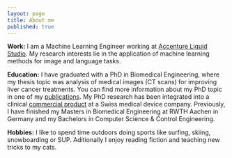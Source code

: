 ```yaml
---
layout: page
title: About me
published: true
---
```


**Work:** I am a Machine Learning Engineer working at [Accenture Liquid Studio](https://www.accenture.com/ch-en/services/interactive/innovation-hub-zurich). My research interests lie in the application of machine learning methods for image and language tasks.

**Education:** I have graduated with a PhD in Biomedical Engineering, where my thesis topic was analysis of medical images (CT scans) for improving liver cancer treatments. You can find more information about my PhD topic in one of my [publications](https://www.frontiersin.org/journals/oncology/articles/10.3389/fonc.2021.623098/full). My PhD research has been integrated into a clinical [commercial product](https://www.cascination.com/en/ablasure) at a Swiss medical device company.
Previously, I have finished my Masters in Biomedical Engineering at RWTH Aachen in Germany and my Bachelors in Computer Science & Control Engineering.

**Hobbies:** I like to spend time outdoors doing sports like surfing, skiing, snowboarding or SUP. Aditionally I enjoy reading fiction and teaching new tricks to my cats.
